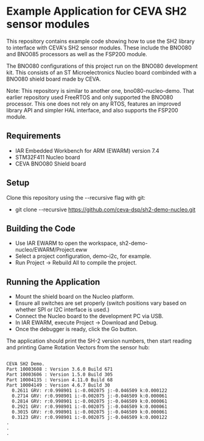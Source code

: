 # Example Application for CEVA SH2 sensor modules

This repository contains example code showing how to use the SH2
library to interface with CEVA's SH2 sensor modules.  These
include the BNO080 and BNO085 processors as well as the FSP200 module.

The BNO080 configurations of this project run on the BNO080
development kit.  This consists of an ST Microelectronics Nucleo board
combinded with a BNO080 shield board made by CEVA.

Note: This repository is similar to another one, bno080-nucleo-demo.
That earlier repository used FreeRTOS and only supported the BNO080
processor.  This one does not rely on any RTOS, features an improved
library API and simpler HAL interface, and also supports the FSP200
module.

## Requirements

* IAR Embedded Workbench for ARM (EWARM) version 7.4
* STM32F411 Nucleo board
* CEVA BNO080 Shield board

## Setup

Clone this repository using the --recursive flag with git:
  * git clone --recursive https://github.com/ceva-dsp/sh2-demo-nucleo.git

## Building the Code
* Use IAR EWARM to open the workspace, sh2-demo-nucleo/EWARM/Project.eww
* Select a project configuration, demo-i2c, for example.
* Run Project -> Rebuild All to compile the project.

## Running the Application

* Mount the shield board on the Nucleo platform.
* Ensure all switches are set properly (switch positions vary
  based on whether SPI or I2C interface is used.)
* Connect the Nucleo board to the development PC via USB.
* In IAR EWARM, execute Project -> Download and Debug.
* Once the debugger is ready, click the Go button.

The application should print the SH-2 version numbers, then start
reading and printing Game Rotation Vectors from the sensor hub:

```

CEVA SH2 Demo.
Part 10003608 : Version 3.6.0 Build 671
Part 10003606 : Version 1.5.0 Build 305
Part 10004135 : Version 4.11.0 Build 68
Part 10004149 : Version 4.6.7 Build 30
  0.2611 GRV: r:0.998901 i:-0.002075 j:-0.046509 k:0.000122
  0.2714 GRV: r:0.998901 i:-0.002075 j:-0.046509 k:0.000061
  0.2814 GRV: r:0.998901 i:-0.002075 j:-0.046509 k:0.000061
  0.2921 GRV: r:0.998901 i:-0.002075 j:-0.046509 k:0.000061
  0.3015 GRV: r:0.998901 i:-0.002075 j:-0.046509 k:0.000061
  0.3123 GRV: r:0.998901 i:-0.002075 j:-0.046509 k:0.000122
.
.
.
```

